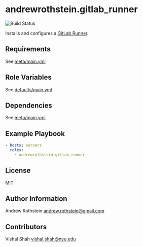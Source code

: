andrewrothstein.gitlab\_runner
======================================
![Build Status](https://github.com/andrewrothstein/ansible-gitlab_runner/actions/workflows/build.yml/badge.svg)

Installs and configures a [GitLab Runner](https://gitlab.com/gitlab-org/gitlab-runner).

Requirements
------------

See [meta/main.yml](meta/main.yml)

Role Variables
--------------

See [defaults/main.yml](defaults/main.yml)

Dependencies
------------

See [meta/main.yml](meta/main.yml)

Example Playbook
----------------

```yml
- hosts: servers
  roles:
    - andrewrothstein.gitlab_runner
```

License
-------

MIT

Author Information
------------------

Andrew Rothstein <andrew.rothstein@gmail.com>

Contributors
------------

Vishal Shah <vishal.shah@nyu.edu>
